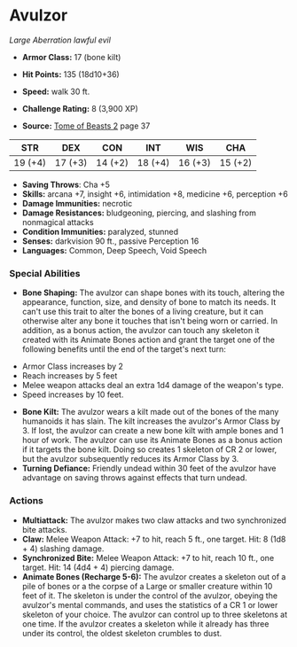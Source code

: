 # Avulzor

*Large* *Aberration* *lawful evil*

- **Armor Class:** 17 (bone kilt)
- **Hit Points:** 135 (18d10+36)
- **Speed:** walk 30 ft.

- **Challenge Rating:** 8 (3,900 XP)
- **Source:** [Tome of Beasts 2](https://koboldpress.com/kpstore/product/tome-of-beasts-2-for-5th-edition) page 37

| STR | DEX | CON | INT | WIS | CHA |
| --- | --- | --- | --- | --- | --- |
| 19 (+4) | 17 (+3) | 14 (+2) | 18 (+4) | 16 (+3) | 15 (+2) |

- **Saving Throws**: Cha +5
- **Skills:** arcana +7, insight +6, intimidation +8, medicine +6, perception +6
- **Damage Immunities:** necrotic
- **Damage Resistances:** bludgeoning, piercing, and slashing from nonmagical attacks
- **Condition Immunities:** paralyzed, stunned
- **Senses:** darkvision 90 ft., passive Perception 16
- **Languages:** Common, Deep Speech, Void Speech

### Special Abilities

- **Bone Shaping:** The avulzor can shape bones with its touch, altering the appearance, function, size, and density of bone to match its needs. It can't use this trait to alter the bones of a living creature, but it can otherwise alter any bone it touches that isn't being worn or carried. In addition, as a bonus action, the avulzor can touch any skeleton it created with its Animate Bones action and grant the target one of the following benefits until the end of the target's next turn: 
* Armor Class increases by 2 
* Reach increases by 5 feet 
* Melee weapon attacks deal an extra 1d4 damage of the weapon's type. 
* Speed increases by 10 feet.
- **Bone Kilt:** The avulzor wears a kilt made out of the bones of the many humanoids it has slain. The kilt increases the avulzor's Armor Class by 3. If lost, the avulzor can create a new bone kilt with ample bones and 1 hour of work. The avulzor can use its Animate Bones as a bonus action if it targets the bone kilt. Doing so creates 1 skeleton of CR 2 or lower, but the avulzor subsequently reduces its Armor Class by 3.
- **Turning Defiance:** Friendly undead within 30 feet of the avulzor have advantage on saving throws against effects that turn undead.

### Actions

- **Multiattack:** The avulzor makes two claw attacks and two synchronized bite attacks.
- **Claw:** Melee Weapon Attack: +7 to hit, reach 5 ft., one target. Hit: 8 (1d8 + 4) slashing damage.
- **Synchronized Bite:** Melee Weapon Attack: +7 to hit, reach 10 ft., one target. Hit: 14 (4d4 + 4) piercing damage.
- **Animate Bones (Recharge 5-6):** The avulzor creates a skeleton out of a pile of bones or a the corpse of a Large or smaller creature within 10 feet of it. The skeleton is under the control of the avulzor, obeying the avulzor's mental commands, and uses the statistics of a CR 1 or lower skeleton of your choice. The avulzor can control up to three skeletons at one time. If the avulzor creates a skeleton while it already has three under its control, the oldest skeleton crumbles to dust.



